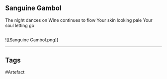 ## Sanguine Gambol
The night dances on
Wine continues to flow
Your skin looking pale
Your soul letting go
## 
![[Sanguine Gambol.png]]

---
## Tags
#Artefact